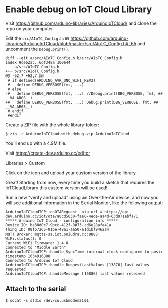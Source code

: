 # Enable debug on IoT Cloud Library


Visit https://github.com/arduino-libraries/ArduinoIoTCloud/ and clone the repo on your computer.

Edit the `src/AIoTC_Config.h:65` https://github.com/arduino-libraries/ArduinoIoTCloud/blob/master/src/AIoTC_Config.h#L65 and uncomment the `Debug.print()`.


```git
diff --git a/src/AIoTC_Config.h b/src/AIoTC_Config.h
index 9ceb2ac..6df348a 100644
--- a/src/AIoTC_Config.h
+++ b/src/AIoTC_Config.h
@@ -62,7 +62,7 @@
 # if defined(ARDUINO_AVR_UNO_WIFI_REV2)
 #   define DEBUG_VERBOSE(fmt, ...)
 # else
-#   define DEBUG_VERBOSE(fmt, ...) //Debug.print(DBG_VERBOSE, fmt, ## __VA_ARGS__)
+#   define DEBUG_VERBOSE(fmt, ...) Debug.print(DBG_VERBOSE, fmt, ## __VA_ARGS__)
 # endif
 #endif
``` 

Create a ZIP file with the whole library folder:
```shell
$ zip -r ArduinoIoTCloud-with-debug.zip ArduinoIoTCloud
```

You’ll end up with a 4.9M file.

Visit https://create-dev.arduino.cc/editor

Libraries > Custom 

Click on the icon and upload your custom version of the library.


Great! Starting from now, every time you build a sketch that requires the IoTCloudLibrary this custom version will be used!

Run a new “verify and upload” using an Over-the-Air device, and now you will see additional information in the Serial Monitor, like the following output:

```
ArduinoIoTCloudTCP::onOTARequest _ota_url = https://api-dev.arduino.cc/iot/ota/a0cd5030-fae0-4ede-aa4d-63d971ebfa71
***** Arduino IoT Cloud - configuration info *****
Device ID: ba38d0c7-9bcc-412f-8073-cd6e28afa41a
Thing ID: 08f67265-01be-48a1-aa50-a1d1bf9462a4
MQTT Broker: mqtts-sa.iot.oniudra.cc:8883
WiFi.status(): 0
Current WiFi Firmware: 1.4.8
Connected to "Middle Earth"
ArduinoIoTCloudTCP::handle_SyncTime internal clock configured to posix timestamp 1634916888
Connected to Arduino IoT Cloud
ArduinoIoTCloudTCP::handle_RequestLastValues [13876] last values requested
ArduinoIoTCloudTCP::handleMessage [15886] last values received

```

## Attach to the serial

```shell
$ socat -s stdio /dev/cu.usbmodem2101
```

